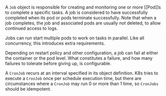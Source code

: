 A `Job` object is responsible for creating and monitoring one or more [[Pod]]s to complete a specific tasks.  A job is considered to have successfully completed when its pod or pods terminate successfully.  Note that when a job completes, the job and associated pods are usually *not* deleted, to allow continued access to logs.

Jobs can run start multiple pods to work on tasks in parallel.  Like all concurrency, this introduces extra requirements.

Depending on restart policy and other configuration, a job can fail at either the container or the pod level.  What constitutes a failure, and how many failures to tolerate before giving up, is configurable.

A `CronJob` recurs at an interval specified in its object definition.  K8s tries to execute a `CronJob` once per schedule execution time, but there are circumstances where a `CronJob` may run 0 or more than 1 time, so `CronJobs` should be idempotent.